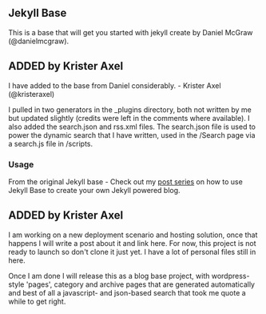 ## Jekyll Base ##
This is a base that will get you started with jekyll create by Daniel McGraw (@danielmcgraw).


## ADDED by Krister Axel ##
I have added to the base from Daniel considerably. - Krister Axel (@kristeraxel)

I pulled in two generators in the _plugins directory, both not written by me but updated slightly (credits were left in the comments where available). I also added the search.json and rss.xml files. The search.json file is used to power the dynamic search that I have written, used in the /Search page via a search.js file in /scripts.

### Usage ###
From the original Jekyll base - Check out my [post series](http://danielmcgraw.com/2011/04/14/The-Ultimate-Guide-To-Getting-Started-With-Jekyll-Part-1/) on how to use Jekyll Base to create your own Jekyll powered blog.


## ADDED by Krister Axel ##
I am working on a new deployment scenario and hosting solution, once that happens I will write a post about it and link here. For now, this project is not ready to launch so don't clone it just yet. I have a lot of personal files still in here.

Once I am done I will release this as a blog base project, with wordpress-style 'pages', category and archive pages that are generated automatically and best of all a javascript- and json-based search that took me quote a while to get right.